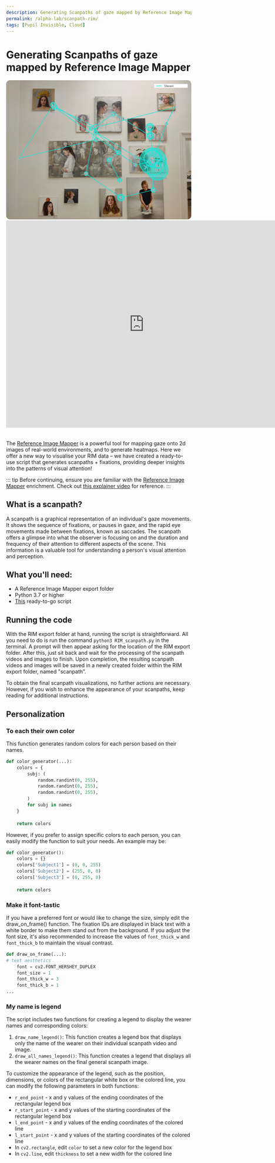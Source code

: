 ```yaml
---
description: Generating Scanpaths of gaze mapped by Reference Image Mapper
permalink: /alpha-lab/scanpath-rim/
tags: [Pupil Invisible, Cloud]
---
```


# Generating Scanpaths of gaze mapped by Reference Image Mapper

<TagLinks />
<img src="../media/alpha-lab/Steven_scanpath.jpeg"/>

<div class="iframe-container2">
    <iframe width="750" height="562.5" src="https://www.youtube.com/embed/7V3X4XmbRAM" title="YouTube video player" frameborder="0" allow="accelerometer; autoplay; clipboard-write; encrypted-media; gyroscope; picture-in-picture" allowfullscreen></iframe>
</div>
<br>

The [Reference Image Mapper](/invisible/enrichments/reference-image-mapper/) is a powerful tool for mapping gaze onto 2d images of real-world environments, and to generate heatmaps. Here we offer a new way to visualise your RIM data – we have created a ready-to-use script that generates scanpaths + fixations, providing deeper insights into the patterns of visual attention!

::: tip
Before continuing, ensure you are familiar with the [Reference Image Mapper](/invisible/enrichments/#reference-image-mapper) enrichment. Check out [this explainer video](https://www.youtube.com/watch?v=ygqzQEzUIS4&t=56s) for reference.
:::

## What is a scanpath?
A scanpath is a graphical representation of an individual's gaze movements. It shows the sequence of fixations, or pauses in gaze, and the rapid eye movements made between fixations, known as saccades. The scanpath offers a glimpse into what the observer is focusing on and the duration and frequency of their attention to different aspects of the scene. This information is a valuable tool for understanding a person's visual attention and perception.

## What you'll need:
- A Reference Image Mapper export folder
- Python 3.7 or higher
- [This](https://gist.github.com/elepl94/9f669c4d81e455cf2095957831219664) ready-to-go script

## Running the code
With the RIM export folder at hand, running the script is straightforward. All you need to do is run the command `python3 RIM_scanpath.py` in the terminal. A prompt will then appear asking for the location of the RIM export folder. After this, just sit back and wait for the processing of the scanpath videos and images to finish. Upon completion, the resulting scanpath videos and images will be saved in a newly created folder within the RIM export folder, named "scanpath”. 

To obtain the final scanpath visualizations, no further actions are necessary. However, if you wish to enhance the appearance of your scanpaths, keep reading for additional instructions.

## Personalization
### To each their own color
<p>
This function generates random colors for each person based on their names.

```python
def color_generator(...):
    colors = {
        subj: (
            random.randint(0, 255),
            random.randint(0, 255),
            random.randint(0, 255),
        )
        for subj in names
    }

    return colors
```
</p>
<p>
However, if you prefer to assign specific colors to each person, you can easily modify the function to suit your needs. An example may be:

``` python
def color_generator():
    colors = {}
    colors['Subject1'] = (0, 0, 255)
    colors['Subject2'] = (255, 0, 0)
    colors['Subject3'] = (0, 255, 0)
    
    return colors
```
</p>

### Make it font-tastic
If you have a preferred font or would like to change the size, simply edit the draw_on_frame() function. The fixation IDs are displayed in black text with a white border to make them stand out from the background. If you adjust the font size, it's also recommended to increase the values of `font_thick_w` and `font_thick_b` to maintain the visual contrast.
``` python
def draw_on_frame(...):
# text aesthetics
    font = cv2.FONT_HERSHEY_DUPLEX
    font_size = 1
    font_thick_w = 3 
    font_thick_b = 1
...
```
### My name is legend
The script includes two functions for creating a legend to display the wearer names and corresponding colors:

1. `draw_name_legend()`: This function creates a legend box that displays only the name of the wearer on their individual scanpath video and image.
2. `draw_all_names_legend()`: This function creates a legend that displays all the wearer names on the final general scanpath image.

To customize the appearance of the legend, such as the position, dimensions, or colors of the rectangular white box or the colored line, you can modify the following parameters in both functions:

- `r_end_point` - x and y values of the ending coordinates of the rectangular legend box
- `r_start_point` - x and y values of the starting coordinates of the rectangular legend box
- `l_end_point` - x and y values of the ending coordinates of the colored line
- `l_start_point` - x and y values of the starting coordinates of the colored line
- In `cv2.rectangle`, edit `color` to set a new color for the legend box
- In `cv2.line`, edit `thickness` to set a new width for the colored line

<style scoped>
    img {
    border-radius: 10px;
    max-width: 100%;
    height: auto;
    box-sizing: border-box;
}

.iframe-container{
  position: relative;
  width: 100%;
  padding-bottom: 80%;
  margin-bottom: 50px;
  height: 0;
  margin-left:auto;
  margin-right:auto;
}

.iframe-container iframe{
  position: absolute;
  top:0;
  left: 0;
  width: 100%;
  height: auto;
}

</style>